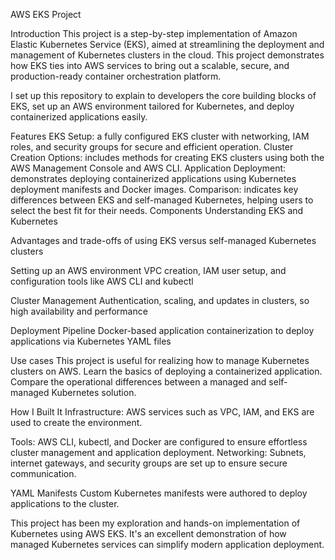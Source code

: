 AWS EKS Project

Introduction
This project is a step-by-step implementation of Amazon Elastic Kubernetes Service (EKS), aimed at streamlining the deployment and management of Kubernetes clusters in the cloud. This project demonstrates how EKS ties into AWS services to bring out a scalable, secure, and production-ready container orchestration platform.

I set up this repository to explain to developers the core building blocks of EKS, set up an AWS environment tailored for Kubernetes, and deploy containerized applications easily.

Features
EKS Setup: a fully configured EKS cluster with networking, IAM roles, and security groups for secure and efficient operation.
Cluster Creation Options: includes methods for creating EKS clusters using both the AWS Management Console and AWS CLI.
Application Deployment: demonstrates deploying containerized applications using Kubernetes deployment manifests and Docker images.
Comparison: indicates key differences between EKS and self-managed Kubernetes, helping users to select the best fit for their needs.
Components
Understanding EKS and Kubernetes

Advantages and trade-offs of using EKS versus self-managed Kubernetes clusters

Setting up an AWS environment
VPC creation, IAM user setup, and configuration tools like AWS CLI and kubectl

Cluster Management
Authentication, scaling, and updates in clusters, so high availability and performance

Deployment Pipeline
Docker-based application containerization to deploy applications via Kubernetes YAML files

Use cases
This project is useful for realizing how to manage Kubernetes clusters on AWS.
Learn the basics of deploying a containerized application.
Compare the operational differences between a managed and self-managed Kubernetes solution.

How I Built It
Infrastructure: AWS services such as VPC, IAM, and EKS are used to create the environment.

Tools: AWS CLI, kubectl, and Docker are configured to ensure effortless cluster management and application deployment.
Networking: Subnets, internet gateways, and security groups are set up to ensure secure communication.

YAML Manifests
Custom Kubernetes manifests were authored to deploy applications to the cluster.

This project has been my exploration and hands-on implementation of Kubernetes using AWS EKS. It's an excellent demonstration of how managed Kubernetes services can simplify modern application deployment.






